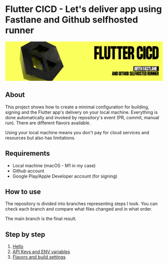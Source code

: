 # Flutter CICD - Let's deliver app using Fastlane and Github selfhosted runner
![](docs/img/logo.png)

## About
This project shows how to create a minimal configuration for building, signing and the Flutter app's delivery on your local machine. Everything is done automatically and invoked by repository's event (PR, commit, manual run). There are different flavors available.

Using your local machine means you don't pay for cloud services and resources but also has limitations.

## Requirements
- Local machine (macOS - M1 in my case)
- Github account
- Google Play/Apple Developer account (for signing)

## How to use

The repository is divided into branches representing steps I took. You can check each branch and compare what files changed and in what order.

The main branch is the final result.

## Step by step
1.  [Hello](/docs/0-hello.md)
2.  [API Keys and ENV variables](/docs/1-api-keys-and-env-variables.md)
3.  [Flavors and build settings](/docs/2-flavors-and-build-settings.md)
